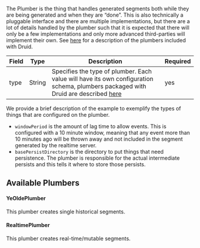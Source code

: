The Plumber is the thing that handles generated segments both while they are being generated and when they are “done”. This is also technically a pluggable interface and there are multiple implementations, but there are a lot of details handled by the plumber such that it is expected that there will only be a few implementations and only more advanced third-parties will implement their own. See [here](https://github.com/metamx/druid/wiki/Plumber#available-plumbers) for a description of the plumbers included with Druid.

|Field|Type|Description|Required|
|-----|----|-----------|--------|
|type|String|Specifies the type of plumber. Each value will have its own configuration schema, plumbers packaged with Druid are described [here](https://github.com/metamx/druid/wiki/Plumber#available-plumbers)|yes|

We provide a brief description of the example to exemplify the types of things that are configured on the plumber.

-   `windowPeriod` is the amount of lag time to allow events. This is configured with a 10 minute window, meaning that any event more than 10 minutes ago will be thrown away and not included in the segment generated by the realtime server.
-   `basePersistDirectory` is the directory to put things that need persistence. The plumber is responsible for the actual intermediate persists and this tells it where to store those persists.

Available Plumbers
------------------

#### YeOldePlumber

This plumber creates single historical segments.

#### RealtimePlumber

This plumber creates real-time/mutable segments.

